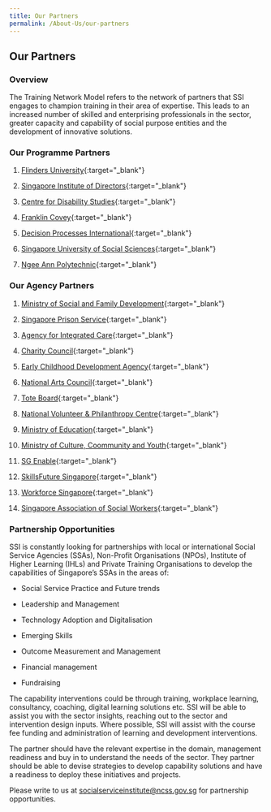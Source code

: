 ```yaml
---
title: Our Partners
permalink: /About-Us/our-partners
---
```


## Our Partners

### **Overview**

The Training Network Model refers to the network of partners that SSI engages to champion training in their area of expertise. This leads to an increased number of skilled and enterprising professionals in the sector, greater capacity and capability of social purpose entities and the development of innovative solutions.


### **Our Programme Partners**

1.  [Flinders University](https://www.flinders.edu.au/){:target="_blank"}   
    
2.  [Singapore Institute of Directors](https://www.sid.org.sg/){:target="_blank"}   
    
3.  [Centre for Disability Studies](https://cds.org.au/){:target="_blank"}   
    
4.  [Franklin Covey](https://www.franklincovey.com/){:target="_blank"}   
    
5.  [Decision Processes International](http://decisionprocesses.com/){:target="_blank"}   
    
6.  [Singapore University of Social Sciences](https://www.suss.edu.sg/programme-finder?utm_campaign=adm-jan21-intake&utm_source=Google&utm_medium=search&utm_content=SUSS&gclid=CjwKCAjwj975BRBUEiwA4whRBzypLKKo3UFBgUXHjEGgkdiYREwF_Aff8O4cRiWMGzCYV0QeUHRDGRoCqp4QAvD_BwE){:target="_blank"}   
    
7.  [Ngee Ann Polytechnic](https://www.np.edu.sg/Pages/default.aspx){:target="_blank"}   
    

### **Our Agency Partners**

1.  [Ministry of Social and Family Development](https://www.msf.gov.sg/Pages/default.aspx){:target="_blank"}   
    
2.  [Singapore Prison Service](https://www.sps.gov.sg/){:target="_blank"}   
    
3.  [Agency for Integrated Care](https://www.aic.sg/?gclid=CjwKCAjwj975BRBUEiwA4whRB5kRfBiF67fiP1aHElfJkqLmVyiNrRNgw2KlpV9o9eTq3Aiby8cpCxoCA08QAvD_BwE&gclsrc=aw.ds){:target="_blank"}   
    
4.  [Charity Council](https://www.charitycouncil.org.sg/){:target="_blank"}   
    
5.  [Early Childhood Development Agency](https://www.ecda.gov.sg/pages/default.aspx){:target="_blank"}   
    
6.  [National Arts Council](https://www.nac.gov.sg/){:target="_blank"}   
    
7.  [Tote Board](https://www.toteboard.gov.sg/){:target="_blank"}   
    
8.  [National Volunteer & Philanthropy Centre](https://cityofgood.sg/){:target="_blank"}   
    
9.  [Ministry of Education](https://www.moe.gov.sg/){:target="_blank"}   
    
10.  [Ministry of Culture, Coommunity and Youth](https://www.mccy.gov.sg/){:target="_blank"}   
    
11.  [SG Enable](https://www.sgenable.sg/Pages/Home.aspx){:target="_blank"}   
    
12.  [SkillsFuture Singapore](https://www.skillsfuture.sg/){:target="_blank"}   
    
13.  [Workforce Singapore](https://www.ssg-wsg.gov.sg/about.html){:target="_blank"}   
    
14.  [Singapore Association of Social Workers](https://www.sasw.org.sg/){:target="_blank"}   


### **Partnership Opportunities**   

SSI is constantly looking for partnerships with local or international Social Service Agencies (SSAs), Non-Profit Organisations (NPOs), Institute of Higher Learning (IHLs) and Private Training Organisations to develop the capabilities of Singapore’s SSAs in the areas of:

-   Social Service Practice and Future trends   
    
-   Leadership and Management   
    
-   Technology Adoption and Digitalisation   
    
-   Emerging Skills   
    
-   Outcome Measurement and Management   
    
-   Financial management   
    
-   Fundraising   
    

The capability interventions could be through training, workplace learning, consultancy, coaching, digital learning solutions etc. SSI will be able to assist you with the sector insights, reaching out to the sector and intervention design inputs. Where possible, SSI will assist with the course fee funding and administration of learning and development interventions.  
  
The partner should have the relevant expertise in the domain, management readiness and buy in to understand the needs of the sector. They partner should be able to devise strategies to develop capability solutions and have a readiness to deploy these initiatives and projects.  
  
Please write to us at  <socialserviceinstitute@ncss.gov.sg>  for partnership opportunities.
